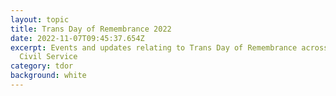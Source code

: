 ```yaml
---
layout: topic
title: Trans Day of Remembrance 2022
date: 2022-11-07T09:45:37.654Z
excerpt: Events and updates relating to Trans Day of Remembrance across the
  Civil Service
category: tdor
background: white
---
```

